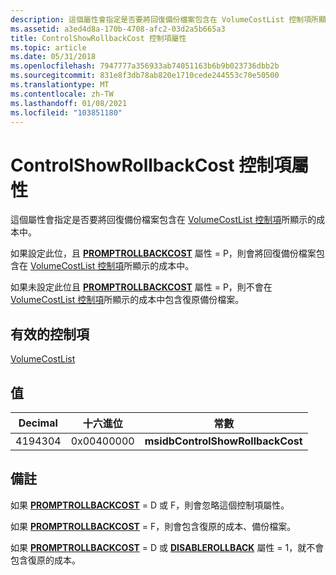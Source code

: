 ```yaml
---
description: 這個屬性會指定是否要將回復備份檔案包含在 VolumeCostList 控制項所顯示的成本中。
ms.assetid: a3ed4d8a-170b-4708-afc2-03d2a5b665a3
title: ControlShowRollbackCost 控制項屬性
ms.topic: article
ms.date: 05/31/2018
ms.openlocfilehash: 7947777a356933ab74051163b6b9b023736dbb2b
ms.sourcegitcommit: 831e8f3db78ab820e1710cede244553c70e50500
ms.translationtype: MT
ms.contentlocale: zh-TW
ms.lasthandoff: 01/08/2021
ms.locfileid: "103851180"
---
```

# <a name="controlshowrollbackcost-control-attribute"></a>ControlShowRollbackCost 控制項屬性

這個屬性會指定是否要將回復備份檔案包含在 [VolumeCostList 控制項](volumecostlist-control.md)所顯示的成本中。

如果設定此位，且 [**PROMPTROLLBACKCOST**](promptrollbackcost.md) 屬性 = P，則會將回復備份檔案包含在 [VolumeCostList 控制項](volumecostlist-control.md)所顯示的成本中。

如果未設定此位且 [**PROMPTROLLBACKCOST**](promptrollbackcost.md) 屬性 = P，則不會在 [VolumeCostList 控制項](volumecostlist-control.md)所顯示的成本中包含復原備份檔案。

## <a name="valid-controls"></a>有效的控制項

[VolumeCostList](volumecostlist-control.md)

## <a name="value"></a>值



| Decimal | 十六進位 | 常數                         |
|---------|-------------|----------------------------------|
| 4194304 | 0x00400000  | **msidbControlShowRollbackCost** |



 

## <a name="remarks"></a>備註

如果 [**PROMPTROLLBACKCOST**](promptrollbackcost.md) = D 或 F，則會忽略這個控制項屬性。

如果 [**PROMPTROLLBACKCOST**](promptrollbackcost.md) = F，則會包含復原的成本、備份檔案。

如果 [**PROMPTROLLBACKCOST**](promptrollbackcost.md) = D 或 [**DISABLEROLLBACK**](-disablerollback.md) 屬性 = 1，就不會包含復原的成本。

 

 




